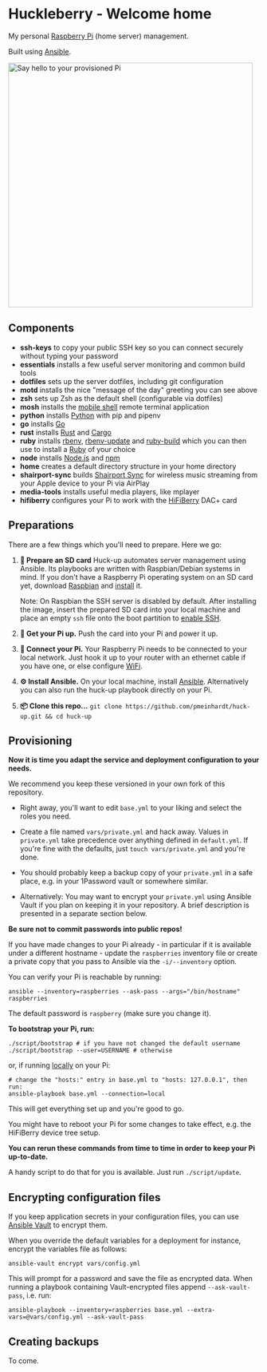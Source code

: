 # Huckleberry - Welcome home

My personal [Raspberry Pi](https://www.raspberrypi.org/) (home server) management.

Built using [Ansible](https://github.com/ansible/ansible).

<img title="Say hello to your provisioned Pi" width="490px" src="screenshot.png">

## Components

- **ssh-keys** to copy your public SSH key so you can connect securely without typing your password
- **essentials** installs a few useful server monitoring and common build tools
- **dotfiles** sets up the server dotfiles, including git configuration
- **motd** installs the nice "message of the day" greeting you can see above
- **zsh** sets up Zsh as the default shell (configurable via dotfiles)
- **mosh** installs the [mobile shell](https://github.com/mobile-shell/mosh) remote terminal application
- **python** installs [Python](https://www.python.org/) with pip and pipenv
- **go** installs [Go](https://golang.org/)
- **rust** installs [Rust](https://www.rust-lang.org/) and [Cargo](https://doc.rust-lang.org/cargo/)
- **ruby** installs [rbenv](https://github.com/rbenv/rbenv), [rbenv-update](https://github.com/rkh/rbenv-update) and [ruby-build](https://github.com/rbenv/ruby-build) which you can then use to install a [Ruby](https://www.ruby-lang.org/) of your choice
- **node** installs [Node.js](https://nodejs.org/) and [npm](https://github.com/npm/cli)
- **home** creates a default directory structure in your home directory
- **shairport-sync** builds [Shairport Sync](https://github.com/mikebrady/shairport-sync) for wireless music streaming from your Apple device to your Pi via AirPlay
- **media-tools** installs useful media players, like mplayer
- **hifiberry** configures your Pi to work with the [HiFiBerry](https://www.hifiberry.com/) DAC+ card

## Preparations

There are a few things which you'll need to prepare. Here we go:

1. **💾 Prepare an SD card** Huck-up automates server management using Ansible. Its playbooks are written with Raspbian/Debian systems in mind. If you don't have a Raspberry Pi operating system on an SD card yet, download [Raspbian](https://www.raspberrypi.org/downloads/raspbian/) and [install](https://www.raspberrypi.org/documentation/installation/installing-images/) it.

   Note: On Raspbian the SSH server is disabled by default. After installing the image, insert the prepared SD card into your local machine and place an empty `ssh` file onto the boot partition to [enable SSH](https://www.raspberrypi.org/documentation/remote-access/ssh/).

2. **🔌 Get your Pi up.** Push the card into your Pi and power it up.

3. **🔗 Connect your Pi.** Your Raspberry Pi needs to be connected to your local network. Just hook it up to your router with an ethernet cable if you have one, or else configure [WiFi](https://www.raspberrypi.org/documentation/configuration/wireless/).

4. **⚙ Install Ansible.** On your local machine, install [Ansible](http://docs.ansible.com/ansible/intro_installation.html). Alternatively you can also run the huck-up playbook directly on your Pi.

5. **📦 Clone this repo…** `git clone https://github.com/pmeinhardt/huck-up.git && cd huck-up`

## Provisioning

**Now it is time you adapt the service and deployment configuration to your needs.**

We recommend you keep these versioned in your own fork of this repository.

- Right away, you'll want to edit `base.yml` to your liking and select the roles you need.

- Create a file named `vars/private.yml` and hack away. Values in `private.yml` take precedence over anything defined in `default.yml`. If you're fine with the defaults, just `touch vars/private.yml` and you're done.

- You should probably keep a backup copy of your `private.yml` in a safe place, e.g. in your 1Password vault or somewhere similar.

- Alternatively: You may want to encrypt your `private.yml` using Ansible Vault if you plan on keeping it in your repository. A brief description is presented in a separate section below.

**Be sure not to commit passwords into public repos!**

If you have made changes to your Pi already - in particular if it is available under a different hostname - update the `raspberries` inventory file or create a private copy that you pass to Ansible via the `-i/--inventory` option.

You can verify your Pi is reachable by running:

```shell
ansible --inventory=raspberries --ask-pass --args="/bin/hostname" raspberries
```

The default password is `raspberry` (make sure you change it).

**To bootstrap your Pi, run:**

```shell
./script/bootstrap # if you have not changed the default username
./script/bootstrap --user=USERNAME # otherwise
```

or, if running [locally](http://docs.ansible.com/ansible/playbooks_delegation.html#local-playbooks) on your Pi:

```shell
# change the "hosts:" entry in base.yml to "hosts: 127.0.0.1", then run:
ansible-playbook base.yml --connection=local
```

This will get everything set up and you're good to go.

You might have to reboot your Pi for some changes to take effect, e.g. the HiFiBerry device tree setup.

**You can rerun these commands from time to time in order to keep your Pi up-to-date.**

A handy script to do that for you is available. Just run `./script/update`.

## Encrypting configuration files

If you keep application secrets in your configuration files, you can use [Ansible Vault](http://docs.ansible.com/ansible/playbooks_vault.html) to encrypt them.

When you override the default variables for a deployment for instance, encrypt the variables file as follows:

```
ansible-vault encrypt vars/config.yml
```

This will prompt for a password and save the file as encrypted data. When running a playbook containing Vault-encrypted files append `--ask-vault-pass`, i.e. run:

```
ansible-playbook --inventory=raspberries base.yml --extra-vars=@vars/config.yml --ask-vault-pass
```

## Creating backups

To come.
